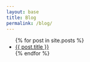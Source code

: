 ```yaml
---
layout: base
title: Blog
permalink: /blog/
---
```


<ul>
{% for post in site.posts %}
    <li>
      <a href="{{ post.url }}">{{ post.title }}</a>
    </li>
{% endfor %}
</ul>